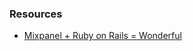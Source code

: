 

### Resources

- [Mixpanel + Ruby on Rails = Wonderful](https://web.archive.org/web/20111018052627/https://www.bingocardcreator.com/articles/tracking-with-mixpanel.htm)